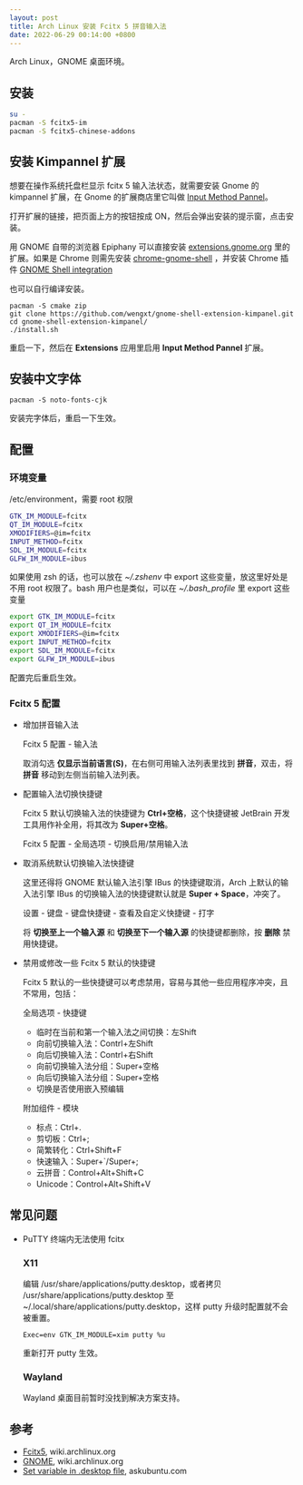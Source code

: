 ```yaml
---
layout: post
title: Arch Linux 安装 Fcitx 5 拼音输入法
date: 2022-06-29 00:14:00 +0800
---
```


Arch Linux，GNOME 桌面环境。

## 安装

```bash
su -
pacman -S fcitx5-im
pacman -S fcitx5-chinese-addons
```

## 安装 Kimpannel 扩展

想要在操作系统托盘栏显示 fcitx 5 输入法状态，就需要安装 Gnome 的 kimpannel 扩展，在 Gnome 的扩展商店里它叫做 [Input Method Pannel](https://extensions.gnome.org/extension/261/kimpanel/)。

打开扩展的链接，把页面上方的按钮按成 ON，然后会弹出安装的提示窗，点击安装。

用 GNOME 自带的浏览器 Epiphany 可以直接安装 [extensions.gnome.org](https://extensions.gnome.org) 里的扩展。如果是 Chrome 则需先安装 [chrome-gnome-shell](https://aur.archlinux.org/packages/chrome-gnome-shell/) ，并安装 Chrome 插件 [GNOME Shell integration](https://chrome.google.com/webstore/detail/gnome-shell-integration/gphhapmejobijbbhgpjhcjognlahblep)

也可以自行编译安装。

```shell
pacman -S cmake zip
git clone https://github.com/wengxt/gnome-shell-extension-kimpanel.git
cd gnome-shell-extension-kimpanel/
./install.sh
```

重启一下，然后在 **Extensions** 应用里启用 **Input Method Pannel** 扩展。

## 安装中文字体

```shell
pacman -S noto-fonts-cjk
```

安装完字体后，重启一下生效。

## 配置

### 环境变量

/etc/environment，需要 root 权限

```bash
GTK_IM_MODULE=fcitx
QT_IM_MODULE=fcitx
XMODIFIERS=@im=fcitx
INPUT_METHOD=fcitx
SDL_IM_MODULE=fcitx
GLFW_IM_MODULE=ibus
```

如果使用 zsh 的话，也可以放在 *~/.zshenv* 中 export 这些变量，放这里好处是不用 root 权限了。bash 用户也是类似，可以在 *~/.bash_profile* 里 export 这些变量

```bash
export GTK_IM_MODULE=fcitx
export QT_IM_MODULE=fcitx
export XMODIFIERS=@im=fcitx
export INPUT_METHOD=fcitx
export SDL_IM_MODULE=fcitx
export GLFW_IM_MODULE=ibus
```

配置完后重启生效。

### Fcitx 5 配置

- 增加拼音输入法

  Fcitx 5 配置 - 输入法

  取消勾选 **仅显示当前语言(S)**，在右侧可用输入法列表里找到 **拼音**，双击，将 **拼音** 移动到左侧当前输入法列表。

- 配置输入法切换快捷键

  Fcitx 5 默认切换输入法的快捷键为 **Ctrl+空格**，这个快捷键被 JetBrain 开发工具用作补全用，将其改为 **Super+空格**。

  Fcitx 5 配置 - 全局选项 - 切换启用/禁用输入法

- 取消系统默认切换输入法快捷键

  这里还得将 GNOME 默认输入法引擎 IBus 的快捷键取消，Arch 上默认的输入法引擎 IBus 的切换输入法的快捷键默认就是 **Super + Space**，冲突了。
  
  设置 - 键盘 - 键盘快捷键 - 查看及自定义快捷键 - 打字
  
  将 **切换至上一个输入源** 和 **切换至下一个输入源** 的快捷键都删除，按 **删除** 禁用快捷键。

- 禁用或修改一些 Fcitx 5 默认的快捷键

  Fcitx 5 默认的一些快捷键可以考虑禁用，容易与其他一些应用程序冲突，且不常用，包括：

  全局选项 - 快捷键

  - 临时在当前和第一个输入法之间切换：左Shift
  - 向前切换输入法：Contrl+左Shift
  - 向后切换输入法：Contrl+右Shift
  - 向前切换输入法分组：Super+空格
  - 向后切换输入法分组：Super+空格
  - 切换是否使用嵌入预编辑

  附加组件 - 模块

  - 标点：Ctrl+.
  - 剪切板：Ctrl+; 
  - 简繁转化：Ctrl+Shift+F
  - 快速输入：Super+`/Super+;
  - 云拼音：Control+Alt+Shift+C
  - Unicode：Control+Alt+Shift+V

## 常见问题

- PuTTY 终端内无法使用 fcitx

  ### X11

  编辑 /usr/share/applications/putty.desktop，或者拷贝 /usr/share/applications/putty.desktop 至 ~/.local/share/applications/putty.desktop，这样 putty 升级时配置就不会被重置。

  ```text
  Exec=env GTK_IM_MODULE=xim putty %u
  ```

  重新打开 putty 生效。

  ### Wayland

  Wayland 桌面目前暂时没找到解决方案支持。

## 参考

- [Fcitx5](https://wiki.archlinux.org/title/Fcitx5_(简体中文)), wiki.archlinux.org
- [GNOME](https://wiki.archlinux.org/title/GNOME_(简体中文)), wiki.archlinux.org
- [Set variable in .desktop file](https://askubuntu.com/a/144971), askubuntu.com
